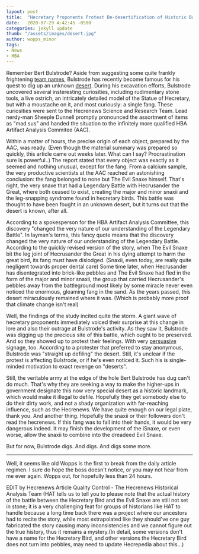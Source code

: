 ```yaml
---
layout: post
title:  "Hecretary Proponents Protest De-desertification of Historic Battle Site"
date:   2020-07-29 4:42:45 -0500
categories: jekyll update
thumb: "/assets/images/desert.jpg"
author: wopps_minor
tags:
- News
- HBA
---
```


Remember Bert Bulstrode? Aside from suggesting some quite frankly frightening [team names](https://hecrenews.github.io/jekyll/update/2020/05/24/local-sports-team-loses-faith-in-humanity-after-name-selection-competition.html), Bulstrode has recently become famous for his quest to dig up an unknown [desert](https://hecrenews.github.io/jekyll/update/2020/07/21/one-man-to-take-revenge-on-deserts-for-enormous-weight-gain.html). During his excavation efforts, Bulstrode uncovered several insteresting curiosities, including rudimentary stone tools, a live ostrich, an intricately detailed model of the Statue of Hecretary, but with a moustache on it, and most curiously: a single fang. These curiosities were sent to the Hecrenews Science and Research Team. Lead nerdy-man Sheeple Dunnell promptly pronounced the assortment of items as "mad sus" and handed the situation to the infinitely more qualified HBA Artifact Analysis Commitee (AAC). 

Within a matter of hours, the precise origin of each object, prepared by the AAC, was ready. (Even though the material summary was prepared so quickly, this article came out weeks later. What can I say? Procrastination sure is powerful..) The report stated that every object was exactly as it seemed and nothing unusual, except for the fang. From a calcium sample, the very productive scientists at the AAC reached an astonishing conclusion: the fang belonged to none but The Evil Snaxe himself. That's right, the very snaxe that had a Legendary Battle with Hecrusander the Great, where both ceased to exist, creating the major and minor snaxii and the leg-snapping syndrome found in hecretary birds. This battle was thought to have been fought in an unknown desert, but it turns out that the desert is known, after all. 

According to a spokesperson for the HBA Artifact Analysis Committee, this discovery "changed the very nature of our understanding of the Legendary Battle". In layman's terms, this fancy quote means that the discovery changed the very nature of our understanding of the Legendary Battle. According to the quickly revised version of the story, when The Evil Snaxe bit the leg joint of Hecrusander the Great in his dying attempt to harm the great bird, its fang must have dislodged. (Snaxii, even today, are really quite negligent towards proper dental care) Some time later, when Hecrusander has disentegrated into brick-like pebbles and The Evil Snaxe had fled in the form of the major and minor snaxii, the group that carried Hecrusander's pebbles away from the battleground most likely by some miracle never even noticed the enormous, gleaming fang in the sand. As the years  passed, this desert miraculously remained where it was. (Which is probably more proof that climate change isn't real)

Well, the findings of the study incited quite the storm. A giant wave of hecretary proponents immediately voiced their surprise at this change in lore and also their outrage at Bulstrode's activity. As they saw it, Bulstrode was digging up the precious site of this battle, which ought to be preserved. And so they showed up to protest their feelings. With very [persuasive](https://hecrenews.github.io/jekyll/update/2020/06/20/writing-in-all-caps-found-to-be-more-persuasive.html) signage, too. According to a protester that preferred to stay anonymous, Bulstrode was "straight up defiling" the desert. Still, it's unclear if the protest is  affecting Bulstrode, or if he's even noticed it. Such his is single-minded motivation to exact revenge on "deserts".

Still, the veritable army at the edge of the hole Bert Bulstrode has dug can't do much. That's why they are seeking a way to make the higher-ups in government designate this now very special desert as a historic landmark, which would make it illegal to defile. Hopefully they get somebody else to do their dirty work, and not a shady organization with far-reaching influence, such as the Hecrenews. We have quite enough on our legal plate, thank you. And another thing. Hopefully the snaxii or their followers don't read the hecrenews. If this fang was to fall into  their hands, it would be very dangerous indeed. It may finish the development of the iSnaxe, or even worse, allow the snaxii to combine into the dreadeed Evil Snaxe.

But for now, Bulstrode digs. And digs. And digs some more.

---

Well, it seems like old Wopps is the first to break from the daily article regimen. I sure do hope the boss doesn't notice, or you may not hear from me ever again. Wopps out, for hopefully less than 24 hours.

EDIT by Hecrenews Article Quality Control - The Hecrenews Historical Analysis Team (HAT tells us to tell you to please note that the actual history of the battle between the Hecretary Bird and the Evil Snaxe are still not set in stone; it is a very challenging feat for groups of historians like HAT to handle because a long time back there was a project where our ancestors had to recite the story, while most extrapolated like they should've one guy fabricated the story causing many inconsistencies and we cannot figure out the true history, thus it remains a mystery.(In detail, some versions don't have a name for the Hecretary Bird, and other versions the Hecretary Bird does not turn into pebbles, may need to update Hecrepedia about this...)
